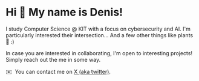 Hi 👋 My name is Denis!
=======================

I study Computer Science @ KIT with a focus on cybersecurity and AI. I'm particularly interested their intersection... And a few other things like plants 🌴 :)

In case you are interested in collaborating, I'm open to interesting projects! Simply reach out the me in some way. 

✉️  You can contact me on [X (aka twitter)](https://x.com/wambosec).
